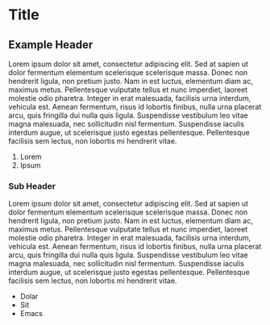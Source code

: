 # Title

## Example Header

Lorem ipsum dolor sit amet, consectetur adipiscing elit. Sed at sapien ut dolor fermentum elementum scelerisque scelerisque massa. Donec non hendrerit ligula, non pretium justo. Nam in est luctus, elementum diam ac, maximus metus. Pellentesque vulputate tellus et nunc imperdiet, laoreet molestie odio pharetra. Integer in erat malesuada, facilisis urna interdum, vehicula est. Aenean fermentum, risus id lobortis finibus, nulla urna placerat arcu, quis fringilla dui nulla quis ligula. Suspendisse vestibulum leo vitae magna malesuada, nec sollicitudin nisl fermentum. Suspendisse iaculis interdum augue, ut scelerisque justo egestas pellentesque. Pellentesque facilisis sem lectus, non lobortis mi hendrerit vitae.

1. Lorem
2. Ipsum

### Sub Header

Lorem ipsum dolor sit amet, consectetur adipiscing elit. Sed at sapien ut dolor fermentum elementum scelerisque scelerisque massa. Donec non hendrerit ligula, non pretium justo. Nam in est luctus, elementum diam ac, maximus metus. Pellentesque vulputate tellus et nunc imperdiet, laoreet molestie odio pharetra. Integer in erat malesuada, facilisis urna interdum, vehicula est. Aenean fermentum, risus id lobortis finibus, nulla urna placerat arcu, quis fringilla dui nulla quis ligula. Suspendisse vestibulum leo vitae magna malesuada, nec sollicitudin nisl fermentum. Suspendisse iaculis interdum augue, ut scelerisque justo egestas pellentesque. Pellentesque facilisis sem lectus, non lobortis mi hendrerit vitae.

- Dolar
- Sit
- Emacs
